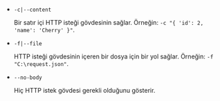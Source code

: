 * `-c|--content`

  Bir satır içi HTTP isteği gövdesinin sağlar. Örneğin: `-c "{ 'id': 2, 'name': 'Cherry' }"`.

* `-f|--file`

  HTTP isteği gövdesinin içeren bir dosya için bir yol sağlar. Örneğin: `-f "C:\request.json"`.

* `--no-body`

  Hiç HTTP istek gövdesi gerekli olduğunu gösterir.
